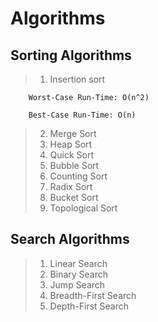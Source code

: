 # Algorithms
## Sorting Algorithms
> 1. Insertion sort

        Worst-Case Run-Time: O(n^2)
        
        Best-Case Run-Time: O(n)
> 2. Merge Sort
> 3. Heap Sort
> 4. Quick Sort
> 5. Bubble Sort
> 6. Counting Sort
> 7. Radix Sort
> 8. Bucket Sort
> 9. Topological Sort

## Search Algorithms
> 1. Linear Search
> 2. Binary Search
> 3. Jump Search 
> 4. Breadth-First Search
> 5. Depth-First Search 
